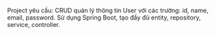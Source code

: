 <!-- Use this file to provide workspace-specific custom instructions to Copilot. For more details, visit https://code.visualstudio.com/docs/copilot/copilot-customization#_use-a-githubcopilotinstructionsmd-file -->

Project yêu cầu: CRUD quản lý thông tin User với các trường: id, name, email, password. Sử dụng Spring Boot, tạo đầy đủ entity, repository, service, controller.

